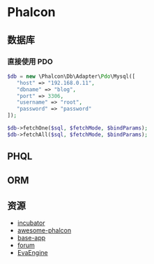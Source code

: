 # Phalcon

## 数据库

### 直接使用 PDO

```php
$db = new \Phalcon\Db\Adapter\Pdo\Mysql([
   "host" => "192.168.0.11",
   "dbname" => "blog",
   "port" => 3306,
   "username" => "root",
   "password" => "password"
]);

$db->fetchOne($sql, $fetchMode, $bindParams);
$db->fetchAll($sql, $fetchMode, $bindParams);
```

## PHQL

## ORM


## 资源

- [incubator](https://github.com/phalcon/incubator)
- [awesome-phalcon](https://github.com/sergeyklay/awesome-phalcon)
- [base-app](https://github.com/mruz/base-app)
- [forum](https://github.com/phalcon/forum)
- [EvaEngine](https://github.com/EvaEngine)